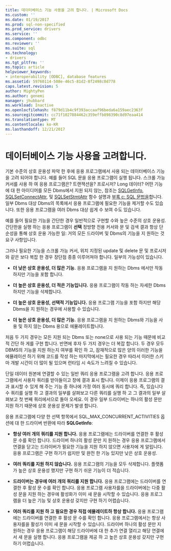 ```yaml
---
title: 데이터베이스 기능 사용을 고려 합니다. | Microsoft Docs
ms.custom: ''
ms.date: 01/19/2017
ms.prod: sql-non-specified
ms.prod_service: drivers
ms.service: ''
ms.component: odbc
ms.reviewer: ''
ms.suite: sql
ms.technology:
- drivers
ms.tgt_pltfrm: ''
ms.topic: article
helpviewer_keywords:
- interoperability [ODBC], database features
ms.assetid: 59760114-508e-46c5-81d2-8f2498c0d778
caps.latest.revision: 5
author: MightyPen
ms.author: genemi
manager: jhubbard
ms.workload: Inactive
ms.openlocfilehash: f879d11b4c9f393accaaf96beda6a159aec2363f
ms.sourcegitcommit: cc71f1027884462c359effb898390c8d97eaa414
ms.translationtype: MT
ms.contentlocale: ko-KR
ms.lasthandoff: 12/21/2017
---
```

# <a name="considering-database-features-to-use"></a>데이터베이스 기능 사용을 고려합니다.
기본 수준의 상호 운용성 파악 한 후에 응용 프로그램에서 사용 되는 데이터베이스 기능을 고려 되어야 합니다. 예를 들어 SQL 문을 응용 프로그램이 실행 됩니다. 스크롤 가능 커서를 사용 하 여 응용 프로그램은? 트랜잭션을? 프로시저? Long 데이터? 어떤 기능에 대 한 아이디어를 모든 Dbms에서 지원 되지 않는, 참조는 [SQLGetInfo](../../../odbc/reference/syntax/sqlgetinfo-function.md), [SQLSetConnectAttr](../../../odbc/reference/syntax/sqlsetconnectattr-function.md), 및 [SQLSetStmtAttr](../../../odbc/reference/syntax/sqlsetstmtattr-function.md) 함수 설명과 [ 부록 c: SQL 문법을](../../../odbc/reference/appendixes/appendix-c-sql-grammar.md)합니다. 일부 Dbms 대상 Dbms의 목록에서 응용 프로그램에 필요한 기능을 제거할 수도 있습니다. 또한 응용 프로그램을 여러 Dbms 대상 쉽게 수 보여 수도 있습니다.  
  
 예를 들어 필요한 기능을 간단한 경우 일반적으로 구현할 수와 높은 수준의 상호 운용성. 간단한을 실행 하는 응용 프로그램이 **선택** 정방향 전용 커서와 문 및 검색 결과 항상 단순성을 통해 상호 운용 가능한 일: 거의 모든 드라이버 및 Dbms의 기능을 지 원하는 것 요구 사항입니다.  
  
 그러나 필요한 기능을 스크롤 가능 커서, 위치 지정된 update 및 delete 문 및 프로시저와 같은 보다 복잡 한 경우 장단점 종종 이루어져야 합니다. 일부의 가능성이 있습니다.  
  
-   **더 낮은 상호 운용성, 더 많은 기능.** 응용 프로그램을 지 원하는 Dbms 에서만 작동 하지만 기능을 포함 합니다.  
  
-   **더 높은 상호 운용성, 더 적은 기능입니다.** 응용 프로그램이 작동 하는 자세한 Dbms 하지만 기능을 삭제합니다.  
  
-   **더 높은 상호 운용성, 선택적 기능입니다.** 응용 프로그램 기능을 포함 하지만 해당 Dbms을 지 원하는 경우에 사용할 수 있습니다.  
  
-   **더 높은 상호 운용성, 더 많은 기능.** 응용 프로그램을 지 원하는 Dbms와 기능을 사용 및 하지 않는 Dbms 용으로 에뮬레이트합니다.  
  
 처음 두 가지 경우는 모든 지원 되는 Dbms 또는 none으로 사용 되는 기능 때문에 비교적 간단 하 게를 구현 합니다. 반면에 후자 두 가지 경우는 더 복잡 합니다. 두 경우 모두 DBMS의 기능을 지원 하는지 여부를 확인 하 고, 잠재적으로 많은 양의 이러한 기능을 에뮬레이션 하기 위해 코드를 작성 하는 마지막에서는 필요한 경우 따라서 이러한 스키마 개발 시간이 더 많이 될 있으며 런타임 시 속도가 느려질 수 있습니다.  
  
 단일 데이터 원본에 연결할 수 있는 일반 쿼리 응용 프로그램을 고려 합니다. 응용 프로그램에서 사용자 쿼리를 받아들이고 창에 결과 표시 합니다. 이제이 응용 프로그램의 결과 표시할 수 있게 해 주는 기능 중 하나에 가정 여러 동시에 쿼리 합니다. 즉, 있습니다 수 쿼리를 실행 하 고 결과의 일부를 살펴보고 다른 쿼리를 실행 하 고 그 결과의 일부 살펴보고 첫 번째 쿼리에서으로 돌아 오세요. 이 경우 일부 드라이버는 하나의 활성 문만 지원 하기 때문에 상호 운용성 문제가 발생 합니다.  
  
 응용 프로그램에 다양 한 선택 항목에서 SQL_MAX_CONCURRENT_ACTIVITIES 옵션에 대 한 드라이버 반환에 따라 **SQLGetInfo**:  
  
-   **항상 여러 개의 쿼리를 지원 합니다.** 응용 프로그램에는 드라이버를 연결한 후 활성 문 수를 확인 합니다. 드라이버 하나의 활성 문만 지 원하는 경우 응용 프로그램에서 연결을 닫고는 드라이버가 필요한 기능을 지원 하지 않으면 사용자에 게 알립니다. 응용 프로그램은 구현 하기가 쉽지만 및 완전 한 기능 있지만 낮은 상호 운용성.  
  
-   **여러 쿼리를 지원 하지 않습니다.** 응용 프로그램의 기능을 모두 삭제합니다. 플랫폼가 높은 상호 운용성 했지만 구현 하기 쉬운 기능이 더 적습니다.  
  
-   **드라이버는 경우에 여러 개의 쿼리를 지원 합니다.** 응용 프로그램에는 드라이버를 연결한 후 활성 문 수를 확인 합니다. 응용 프로그램 사용자를을 드라이버에는 다중 활성 문을 지원 하는 경우에 활성화가 이미 새 문을 시작할 수 있습니다. 응용 프로그램을 더 높은 기능 및 상호 운용성 갖지만 구현 하기 어렵습니다.  
  
-   **여러 쿼리를 지원 하 고 필요한 경우 직접 에뮬레이트하 항상 합니다.** 응용 프로그램에는 드라이버를 연결한 후 활성 문 수를 확인 합니다. 응용 프로그램에서는 항상 사용자를을 활성가 이미 새 문을 시작할 수 있습니다. 드라이버 하나의 활성 문만 지 원하는 경우 응용 프로그램이 해당 드라이버에 대 한 추가 연결 열리고 해당 연결에서 새 문을 실행 합니다. 응용 프로그램을 제공 하 고 높은 상호 운용성 갖지만 구현 하기 어렵습니다.
